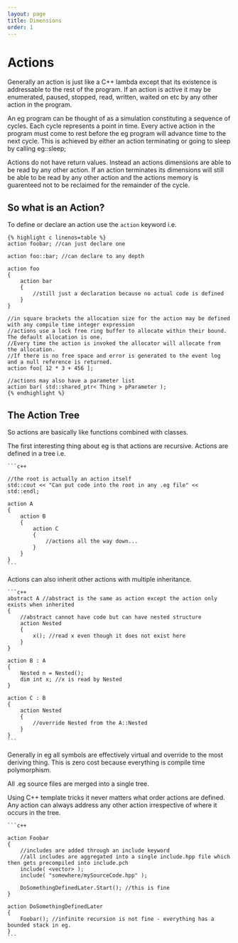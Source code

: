 ```yaml
---
layout: page
title: Dimensions
order: 1
---
```


# Actions

Generally an action is just like a C++ lambda except that its existence is addressable to the rest of the program.  If an action is active it may be enumerated, paused, stopped, read, written, waited on etc by any other action in the program.  

An eg program can be thought of as a simulation constituting a sequence of cycles.  Each cycle represents a point in time.  Every active action in the program must come to rest before the eg program will advance time to the next cycle.  This is achieved by either an action terminating or going to sleep by calling eg::sleep;

Actions do not have return values.  Instead an actions dimensions are able to be read by any other action.  If an action terminates its dimensions will still be able to be read by any other action and the actions memory is guarenteed not to be reclaimed for the remainder of the cycle.

## So what is an Action?

To define or declare an action use the `action` keyword i.e.

    {% highlight c linenos=table %}
    action foobar; //can just declare one
    
    action foo::bar; //can declare to any depth
    
    action foo
    {
        action bar
        {
            //still just a declaration because no actual code is defined
        }
    }
    
    //in square brackets the allocation size for the action may be defined with any compile time integer expression
    //actions use a lock free ring buffer to allocate within their bound.  The default allocation is one.  
    //Every time the action is invoked the allocator will allocate from the allocation.  
    //If there is no free space and error is generated to the event log and a null reference is returned.
    action foo[ 12 * 3 + 456 ];
    
    //actions may also have a parameter list
    action bar( std::shared_ptr< Thing > pParameter ); 
    {% endhighlight %}
    
## The Action Tree

So actions are basically like functions combined with classes.

The first interesting thing about eg is that actions are recursive.  Actions are defined in a tree i.e.

    ```c++

    //the root is actually an action itself
    std::cout << "Can put code into the root in any .eg file" << std::endl;
    
    action A
    {
        action B
        {
            action C
            {
                //actions all the way down...
            }
        }
    }
    ```
    
Actions can also inherit other actions with multiple inheritance. 


    ```c++
    abstract A //abstract is the same as action except the action only exists when inherited
    {
        //abstract cannot have code but can have nested structure
        action Nested
        {
            x(); //read x even though it does not exist here
        }
    }
    
    action B : A
    {
        Nested n = Nested();
        dim int x; //x is read by Nested
    }
    
    action C : B
    {
        action Nested
        {
            //override Nested from the A::Nested
        }
    }
    ```
Generally in eg all symbols are effectively virtual and override to the most deriving thing.  This is zero cost because everything is compile time polymorphism.
    
All .eg source files are merged into a single tree.

Using C++ template tricks it never matters what order actions are defined.  Any action can always address any other action irrespective of where it occurs in the tree.

    ```c++
    
    action Foobar
    {
        //includes are added through an include keyword
        //all includes are aggregated into a single include.hpp file which then gets precompiled into include.pch
        include( <vector> );
        include( "somewhere/mySourceCode.hpp" );
    
        DoSomethingDefinedLater.Start(); //this is fine
    }
    
    action DoSomethingDefinedLater
    {
        Foobar(); //infinite recursion is not fine - everything has a bounded stack in eg.
    }
    ```
    
